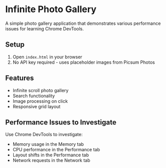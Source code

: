 # Infinite Photo Gallery

A simple photo gallery application that demonstrates various performance issues for learning Chrome DevTools.

## Setup

1. Open `index.html` in your browser
2. No API key required - uses placeholder images from Picsum Photos

## Features

- Infinite scroll photo gallery
- Search functionality
- Image processing on click
- Responsive grid layout

## Performance Issues to Investigate

Use Chrome DevTools to investigate:
- Memory usage in the Memory tab
- CPU performance in the Performance tab
- Layout shifts in the Performance tab
- Network requests in the Network tab 